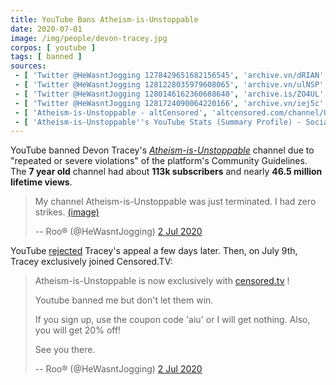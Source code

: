 ```yaml
---
title: YouTube Bans Atheism-is-Unstoppable
date: 2020-07-01
image: /img/people/devon-tracey.jpg
corpos: [ youtube ]
tags: [ banned ]
sources:
 - [ 'Twitter @HeWasntJogging 1278429651682156545', 'archive.vn/dRIAN' ]
 - [ 'Twitter @HeWasntJogging 1281228035979608065', 'archive.vn/ulNSP' ]
 - [ 'Twitter @HeWasntJogging 1280146162360688640', 'archive.is/ZO4UL' ]
 - [ 'Twitter @HeWasntJogging 1281724090064220166', 'archive.vn/iej5c' ]
 - [ 'Atheism-is-Unstoppable - altCensored', 'altcensored.com/channel/UCg6MuFVugHwWCp1YDQDAy1w' ]
 - [ 'Atheism-is-Unstoppable''s YouTube Stats (Summary Profile) - Social Blade Stats', 'socialblade.com/youtube/channel/UCg6MuFVugHwWCp1YDQDAy1w' ]
---
```


YouTube banned Devon Tracey's
[_Atheism-is-Unstoppable_](https://www.atheismisunstoppable.com) channel due to
"repeated or severe violations" of the platform's Community Guidelines. The **7
year old** channel had about **113k subscribers** and nearly **46.5 million
lifetime views**.

> My channel Atheism-is-Unstoppable was just terminated. I had zero strikes.
> [(image)](notice.png)
>
> -- Roo® (@HeWasntJogging) [2 Jul 2020](http://archive.vn/dRIAN)

YouTube [rejected](http://archive.is/ZO4UL) Tracey's appeal a few days later.
Then, on July 9th, Tracey exclusively joined Censored.TV:

> Atheism-is-Unstoppable is now exclusively with
> [censored.tv](https://censored.tv) ! 
>
> Youtube banned me but don't let them win.
>
> If you sign up, use the coupon code 'aiu' or I will get nothing. Also, you
> will get 20% off! 
>
> See you there.
>
> -- Roo® (@HeWasntJogging) [2 Jul 2020](http://archive.vn/ulNSP)
